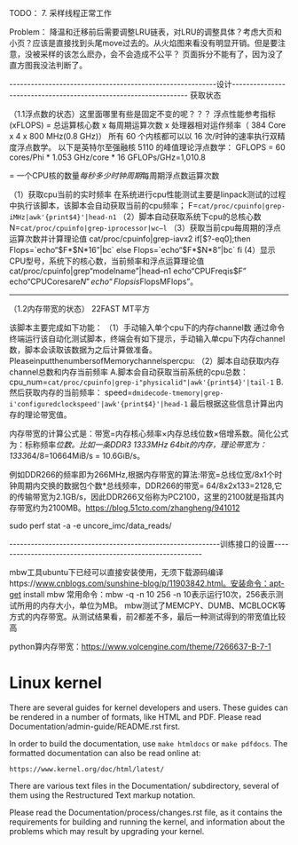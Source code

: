 TODO：
7. 采样线程正常工作


Problem：
降温和迁移前后需要调整LRU链表，对LRU的调整具体？考虑大页和小页？应该是直接找到头尾move过去的。从火焰图来看没有明显开销。但是要注意，没被采样的该怎么麽办，会不会造成不公平？
页面拆分不能有了，因为没了直方图我没法判断了。

----------------------------------------------------------设计-----------------------------------------------------------------
获取状态

（1.1浮点数的状态）这里面哪里有些是固定不变的呢？？？
浮点性能参考指标 (xFLOPS) = 总运算核心数 x 每周期运算次数 x 处理器相对运作频率（ 384 Core x 4 x 800 MHz(0.8 GHz)）
所有 60 个内核都可以以 16 次/时钟的速率执行双精度浮点数学。
以下是英特尔至强融核 5110 的峰值理论浮点数学：
GFLOPS = 60 cores/Phi * 1.053 GHz/core * 16 GFLOPs/GHz=1,010.8

= 一个CPU核的数量*每秒多少时钟周期*每周期浮点数运算次数

（1）获取cpu当前的实时频率
在系统进行cpu性能测试主要是linpack测试的过程中执行该脚本，该脚本会自动获取当前的cpu频率；
F=`cat/proc/cpuinfo|grep-iMHz|awk'{print$4}'|head-n1`
（2）脚本自动获取系统下cpu的总核心数
N=`cat/proc/cpuinfo|grep-iprocessor|wc–l`
（3）获取当前cpu每周期的浮点运算次数并计算理论值
cat/proc/cpuinfo|grep-iavx2
if[$?-eq0];then
Flops=`echo“$F*$N*16”|bc`
else
Flops=`echo“$F*$N*8”|bc`
fi
(4）显示CPU型号，系统下的核心数，当前频率和浮点运算理论值
cat/proc/cpuinfo|grep“modelname”|head–n1
echo“CPUFreqis$F”
echo“CPUCoresare$N”
echo“Flopsis$FlopsMFlops”。

----------------------------------------------------------------------------------------------------------------------------------------
（1.2内存带宽的状态）
22FAST MT平方

该脚本主要完成如下功能：
（1）手动输入单个cpu下的内存channel数
通过命令终端运行该自动化测试脚本，终端会有如下提示，手动输入单cpu下内存channel数，脚本会读取该数据为之后计算做准备。
PleaseinputthenumbersofMemorychannelspercpu:
（2）脚本自动获取内存channel总数和内存当前频率
A.脚本会自动获取当前系统的cpu总数：
cpu_num=`cat/proc/cpuinfo|grep-i"physicalid"|awk'{print$4}'|tail-1`
B.然后获取内存的当前频率：
speed=`dmidecode-tmemory|grep-i'configuredclockspeed'|awk'{print$4}'|head-1`
最后根据这些信息计算出内存的理论带宽值。

内存带宽的计算公式是：带宽=内存核心频率×内存总线位数×倍增系数。简化公式为：标称频率*位数。比如一条DDR3 1333MHz 64bit的内存，理论带宽为：1333*64/8=10664MiB/s = 10.6GiB/s。

例如DDR266的频率即为266MHz,根据内存带宽的算法:带宽=总线位宽/8x1个时钟周期内交换的数据包个数*总线频率，DDR266的带宽= 64/8x2x133=2128,它的传输带宽为2.1GB/s，因此DDR266又俗称为PC2100，这里的2100就是指其内存带宽约为2100MB。https://blog.51cto.com/zhangheng/941012

sudo perf stat -a -e uncore_imc/data_reads/

-----------------------------------------------------------训练接口的设置----------------------------------------------------------

mbw工具ubuntu下已经可以直接安装使用，无须下载源码编译https://www.cnblogs.com/sunshine-blog/p/11903842.html。安装命令：apt-get install mbw
常用命令：mbw -q -n 10 256
-n 10表示运行10次，256表示测试所用的内存大小，单位为MB。
mbw测试了MEMCPY、DUMB、MCBLOCK等方式的内存带宽。从测试结果看，前2都差不多，最后一种测试得到的带宽值比较高


python算内存带宽：https://www.volcengine.com/theme/7266637-B-7-1


Linux kernel
============

There are several guides for kernel developers and users. These guides can
be rendered in a number of formats, like HTML and PDF. Please read
Documentation/admin-guide/README.rst first.

In order to build the documentation, use ``make htmldocs`` or
``make pdfdocs``.  The formatted documentation can also be read online at:

    https://www.kernel.org/doc/html/latest/

There are various text files in the Documentation/ subdirectory,
several of them using the Restructured Text markup notation.

Please read the Documentation/process/changes.rst file, as it contains the
requirements for building and running the kernel, and information about
the problems which may result by upgrading your kernel.
